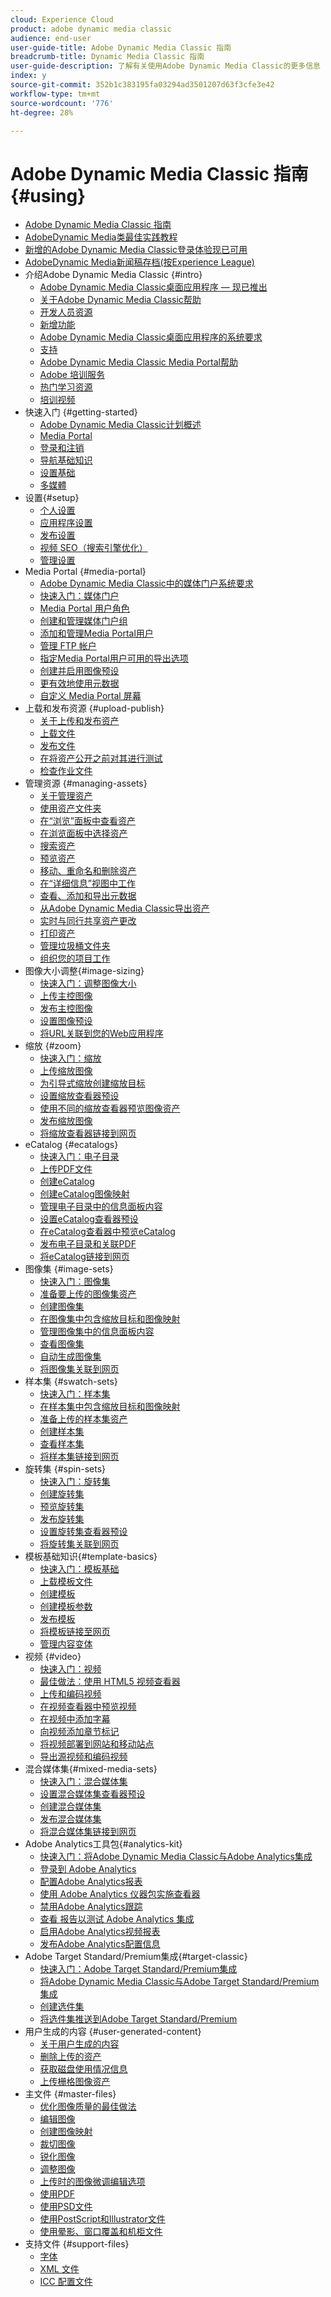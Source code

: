 ```yaml
---
cloud: Experience Cloud
product: adobe dynamic media classic
audience: end-user
user-guide-title: Adobe Dynamic Media Classic 指南
breadcrumb-title: Dynamic Media Classic 指南
user-guide-description: 了解有关使用Adobe Dynamic Media Classic的更多信息
index: y
source-git-commit: 352b1c383195fa03294ad3501207d63f3cfe3e42
workflow-type: tm+mt
source-wordcount: '776'
ht-degree: 28%

---
```



# Adobe Dynamic Media Classic 指南 {#using}

+ [Adobe Dynamic Media Classic 指南](home.md)
+ [AdobeDynamic Media类最佳实践教程](https://experienceleague.adobe.com/docs/experience-manager-learn/dynamic-media-classic-tutorial/overview.html)
+ [新增的Adobe Dynamic Media Classic登录体验现已可用](new-ui-2020.md)
+ [AdobeDynamic Media新闻稿存档(按Experience League)](dynamic-media-newsletter.md)
+ 介绍Adobe Dynamic Media Classic {#intro}
   + [Adobe Dynamic Media Classic桌面应用程序 — 现已推出](dynamic-media-classic-desktop-app.md)
   + [关于Adobe Dynamic Media Classic帮助](introduction.md)
   + [开发人员资源](developer-resources.md)
   + [新增功能](whats-new.md)
   + [Adobe Dynamic Media Classic桌面应用程序的系统要求](system-requirements.md)
   + [支持](support.md)
   + [Adobe Dynamic Media Classic Media Portal帮助](help-dmc-media-portal.md)
   + [Adobe 培训服务](training-services.md)
   + [热门学习资源](popular-resources.md)
   + [培训视频](training-videos.md)
+ 快速入门 {#getting-started}
   + [Adobe Dynamic Media Classic计划概述](dmc-platform-overview.md)
   + [Media Portal](media-portal.md)
   + [登录和注销](signing-out.md)
   + [导航基础知识](navigation-basics.md)
   + [设置基础](setup-basics.md)
   + [多媒體](rich-media.md)
+ 设置{#setup}
   + [个人设置](personal-setup.md)
   + [应用程序设置](application-setup.md)
   + [发布设置](publish-setup.md)
   + [视频 SEO（搜索引擎优化）](video-seo-search-engine-optimization.md)
   + [管理设置](administration-setup.md)
+ Media Portal {#media-portal}
   + [Adobe Dynamic Media Classic中的媒体门户系统要求](system-requirements-media-portal.md)
   + [快速入门：媒体门户](quick-start-media-portal-administration.md)
   + [Media Portal 用户角色](media-portal-user-roles.md)
   + [创建和管理媒体门户组](creating-media-portal-groups.md)
   + [添加和管理Media Portal用户](adding-media-portal-users.md)
   + [管理 FTP 帐户](ftp-accounts.md)
   + [指定Media Portal用户可用的导出选项](specifying-export-options-available-media.md)
   + [创建并启用图像预设](creating-enabling-image-presets.md)
   + [更有效地使用元数据](making-efficient-metadata.md)
   + [自定义 Media Portal 屏幕](customizing-media-portal-screen.md)
+ 上载和发布资源 {#upload-publish}
   + [关于上传和发布资产](about-asset-upload-publish.md)
   + [上载文件](uploading-files.md)
   + [发布文件](publishing-files.md)
   + [在将资产公开之前对其进行测试](testing-assets-making-them-public.md)
   + [检查作业文件](checking-job-files.md)
+ 管理资源 {#managing-assets}
   + [关于管理资产](about-managing-assets.md)
   + [使用资产文件夹](asset-folders.md)
   + [在“浏览”面板中查看资产](viewing-assets-browse-panel.md)
   + [在浏览面板中选择资产](selecting-assets-browse-panel.md)
   + [搜索资产](searching-assets.md)
   + [预览资产](previewing-asset.md)
   + [移动、重命名和删除资产](moving-renaming-deleting-assets.md)
   + [在“详细信息”视图中工作](detail-view.md)
   + [查看、添加和导出元数据](viewing-adding-exporting-metadata.md)
   + [从Adobe Dynamic Media Classic导出资产](exporting-assets-from-dmc.md)
   + [实时与同行共享资产更改](sharing-asset-changes-peers-real.md)
   + [打印资产](printing-assets.md)
   + [管理垃圾桶文件夹](trash-folder.md)
   + [组织您的项目工作](organizing-projects.md)
+ 图像大小调整{#image-sizing}
   + [快速入门：调整图像大小](quick-start-image-sizing.md)
   + [上传主控图像](uploading-master-images.md)
   + [发布主控图像](publishing-master-images.md)
   + [设置图像预设](setting-image-presets.md)
   + [将URL关联到您的Web应用程序](linking-urls-web-application.md)
+ 缩放 {#zoom}
   + [快速入门：缩放](quick-start-zoom.md)
   + [上传缩放图像](uploading-zoom-images.md)
   + [为引导式缩放创建缩放目标](creating-zoom-targets-guided-zoom.md)
   + [设置缩放查看器预设](setting-zoom-viewer-presets.md)
   + [使用不同的缩放查看器预览图像资产](previewing-image-assets-different-zoom.md)
   + [发布缩放图像](publishing-zoom-images.md)
   + [将缩放查看器链接到网页](linking-zoom-viewers-web-pages.md)
+ eCatalog {#ecatalogs}
   + [快速入门：电子目录](quick-start-ecatalog.md)
   + [上传PDF文件](uploading-pdf-files.md)
   + [创建eCatalog](creating-ecatalog.md)
   + [创建eCatalog图像映射](creating-ecatalog-image-maps.md)
   + [管理电子目录中的信息面板内容](info-panel-content-ecatalog.md)
   + [设置eCatalog查看器预设](setting-ecatalog-viewer-presets.md)
   + [在eCatalog查看器中预览eCatalog](previewing-ecatalogs-ecatalog-viewer.md)
   + [发布电子目录和关联PDF](publishing-ecatalogs-associated-pdfs.md)
   + [将eCatalog链接到网页](linking-ecatalog-web-page.md)
+ 图像集 {#image-sets}
   + [快速入门：图像集](quick-start-image-sets.md)
   + [准备要上传的图像集资产](preparing-image-set-assets-upload.md)
   + [创建图像集](creating-image-set.md)
   + [在图像集中包含缩放目标和图像映射](including-zoom-targets-image-maps-image-sets.md)
   + [管理图像集中的信息面板内容](info-panel-content-image-sets.md)
   + [查看图像集](viewing-image-sets.md)
   + [自动生成图像集](automated-image-set-generation.md)
   + [将图像集关联到网页](linking-image-set-web-page.md)
+ 样本集 {#swatch-sets}
   + [快速入门：样本集](quick-start-swatch-sets.md)
   + [在样本集中包含缩放目标和图像映射](including-zoom-targets-image-maps-swatch-sets.md)
   + [准备上传的样本集资产](preparing-swatch-set-assets-upload.md)
   + [创建样本集](creating-swatch-set.md)
   + [查看样本集](viewing-swatch-sets.md)
   + [将样本集链接到网页](linking-swatch-set-web-page.md)
+ 旋转集 {#spin-sets}
   + [快速入门：旋转集](quick-start-spin-sets.md)
   + [创建旋转集](creating-spin-set.md)
   + [预览旋转集](previewing-spin-set.md)
   + [发布旋转集](publishing-spin-set.md)
   + [设置旋转集查看器预设](setting-spin-set-viewer-presets.md)
   + [将旋转集关联到网页](linking-spin-set-web-page.md)
+ 模板基础知识{#template-basics}
   + [快速入门：模板基础](quick-start-template-basics.md)
   + [上载模板文件](uploading-template-files.md)
   + [创建模板](creating-template.md)
   + [创建模板参数](creating-template-parameters.md)
   + [发布模板](publishing-templates.md)
   + [将模板链接至网页](linking-template-web-page.md)
   + [管理内容变体](content-variations.md)
+ 视频 {#video}
   + [快速入门：视频](quick-start-video.md)
   + [最佳做法：使用 HTML5 视频查看器](best-practice-using-html5-video.md)
   + [上传和编码视频](uploading-encoding-videos.md)
   + [在视频查看器中预览视频](previewing-videos-video-viewer.md)
   + [在视频中添加字幕](adding-captions-video.md)
   + [向视频添加章节标记](adding-chapter-markers-video.md)
   + [将视频部署到网站和移动站点](deploying-video-websites-mobile-sites.md)
   + [导出源视频和编码视频](exporting-source-encoded-videos.md)
+ 混合媒体集{#mixed-media-sets}
   + [快速入门：混合媒体集](quick-start-mixed-media-sets.md)
   + [设置混合媒体集查看器预设](setting-mixed-media-set-viewer.md)
   + [创建混合媒体集](creating-mixed-media-set.md)
   + [发布混合媒体集](publishing-mixed-media-set.md)
   + [将混合媒体集链接到网页](linking-mixed-media-set-web.md)
+ Adobe Analytics工具包{#analytics-kit}
   + [快速入门：将Adobe Dynamic Media Classic与Adobe Analytics集成](quick-start-integrating-dmc-analytics.md)
   + [登录到 Adobe Analytics](log-analytics.md)
   + [配置Adobe Analytics报表](configuring-analytics-reports.md)
   + [使用 Adobe Analytics 仪器包实施查看器](instrumenting-viewer-using-analytics-instrumentation.md)
   + [禁用Adobe Analytics跟踪](disabling-analytics-tracking.md)
   + [查看 报告以测试 Adobe Analytics 集成](testing-integration-viewing-analytics-report.md)
   + [启用Adobe Analytics视频报表](enabling-analytics-video-reports.md)
   + [发布Adobe Analytics配置信息](publishing-analytics-configuration-information.md)
+ Adobe Target Standard/Premium集成{#target-classic}
   + [快速入门：Adobe Target Standard/Premium集成](quick-start-target-integration.md)
   + [将Adobe Dynamic Media Classic与Adobe Target Standard/Premium集成](integrating-dmc-with-target.md)
   + [创建选件集](creating-offer-set.md)
   + [将选件集推送到Adobe Target Standard/Premium](pushing-offer-sets-target.md)
+ 用户生成的内容 {#user-generated-content}
   + [关于用户生成的内容](about-ugc.md)
   + [删除上传的资产](deleting-uploaded-asset.md)
   + [获取磁盘使用情况信息](getting-disk-usage-information.md)
   + [上传栅格图像资产](uploading-image-asset-or-vector.md)
+ 主文件 {#master-files}
   + [优化图像质量的最佳做法](best-practices-optimizing-quality-images.md)
   + [编辑图像](editing-images.md)
   + [创建图像映射](creating-image-maps.md)
   + [裁切图像](cropping-image.md)
   + [锐化图像](sharpening-image.md)
   + [调整图像](adjusting-image.md)
   + [上传时的图像微调编辑选项](image-editing-options-upload.md)
   + [使用PDF](pdfs.md)
   + [使用PSD文件](psd-files.md)
   + [使用PostScript和Illustrator文件](postscript-illustrator-files.md)
   + [使用晕影、窗口覆盖和机柜文件](vignette-window-covering-cabinet-files.md)
+ 支持文件 {#support-files}
   + [字体](fonts.md)
   + [XML 文件](xml-files.md)
   + [ICC 配置文件](icc-profiles.md)
